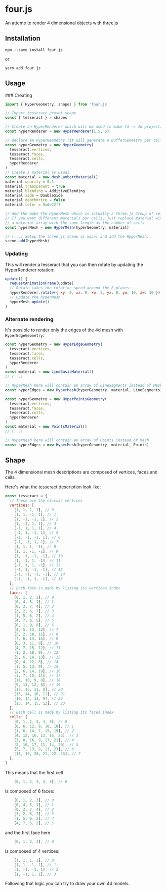 # four.js

An attemp to render 4 dimensional objects with three.js

## Installation

`npm --save install four.js`

or

`yarn add four.js`

## Usage

### Creating

```js
import { HyperGeometry, shapes } from 'four.js'

// Import tesseract preset shape
const { tesseract } = shapes

// Create an HyperRenderer which will be used to make 4d -> 3d projections
const hyperRenderer = new HyperRenderer(1.5, 5)

// Declare an HyperGeometry (it will generate a BufferGeometry per cell)
const hyperGeometry = new HyperGeometry(
  tesseract.vertices,
  tesseract.faces,
  tesseract.cells,
  hyperRenderer
)
// Create a material as usual
const material = new MeshLambertMaterial()
material.opacity = 0.1
material.transparent = true
material.blending = AdditiveBlending
material.side = DoubleSide
material.depthWrite = false
material.color = 0xdd22ff

// And the make the HyperMesh which is actually a three.js Group of cell Mesh
// If you want different materials per cells, just replace material with
// a material array with the same length as the number of cells
const hyperMesh = new HyperMesh(hyperGeometry, material)

// (...) Setup the three.js scene as usual and add the HyperMesh:
scene.add(hyperMesh)
```

### Updating

This will render a tesseract that you can then rotate by updating the HyperRenderer rotation:

```js
update() {
  requestAnimationFrame(update)
  // Rotate takes the rotation speed around the 6 planes:
  hyperRenderer.rotate({ xy: 0, xz: 0, xw: 5, yz: 0, yw: 10, zw: 10 })
  // Update the hyperMesh
  hyperMesh.update()
}
```

### Alternate rendering

It's possible to render only the edges of the 4d mesh with `HyperEdgeGeometry`:

```js
const hyperGeometry = new HyperEdgeGeometry(
  tesseract.vertices,
  tesseract.faces,
  tesseract.cells,
  hyperRenderer
)
const material = new LineBasicMaterial()
// (...)

// HyperMesh here will contain an array of LineSegments instead of Mesh
const hyperEdges = new HyperMesh(hyperGeometry, material, LineSegments)
```

```js
const hyperGeometry = new HyperPointsGeometry(
  tesseract.vertices,
  tesseract.faces,
  tesseract.cells,
  hyperRenderer
)
const material = new PointsMaterial()
// (...)

// HyperMesh here will contain an array of Points instead of Mesh
const hyperEdges = new HyperMesh(hyperGeometry, material, Points)
```

## Shape

The 4 dimensional mesh descriptions are composed of vertices, faces and cells.

Here's what the tesseract description look like:

```js
const tesseract = {
  // These are the classic vertices
  vertices: [
    [1, 1, 1, 1], // 0
    [1, 1, -1, 1], // 1
    [1, -1, -1, 1], // 2
    [1, -1, 1, 1], // 3
    [-1, 1, 1, 1], // 4
    [-1, 1, -1, 1], // 5
    [-1, -1, -1, 1], // 6
    [-1, -1, 1, 1], // 7
    [1, 1, 1, -1], // 8
    [1, 1, -1, -1], // 9
    [1, -1, -1, -1], // 10
    [1, -1, 1, -1], // 11
    [-1, 1, 1, -1], // 12
    [-1, 1, -1, -1], // 13
    [-1, -1, -1, -1], // 14
    [-1, -1, 1, -1], // 15
  ],
  // Each face is made by listing its vertices index
  faces: [
    [0, 1, 2, 3], // 0
    [0, 4, 5, 1], // 1
    [0, 3, 7, 4], // 2
    [3, 2, 6, 7], // 3
    [1, 5, 6, 2], // 4
    [4, 7, 6, 5], // 5
    [0, 1, 9, 8], // 6
    [4, 5, 13, 12], // 7
    [3, 2, 10, 11], // 8
    [7, 6, 14, 15], // 9
    [0, 3, 11, 8], // 10
    [4, 7, 15, 12], // 11
    [1, 2, 10, 9], // 12
    [5, 6, 14, 13], // 13
    [0, 4, 12, 8], // 14
    [1, 5, 13, 9], // 15
    [2, 6, 14, 10], // 16
    [3, 7, 15, 11], // 17
    [11, 10, 9, 8], // 18
    [9, 13, 12, 8], // 19
    [12, 15, 11, 8], // 20
    [15, 14, 10, 11], // 21
    [10, 14, 13, 9], // 22
    [13, 14, 15, 12], // 23
  ],
  // Each cell is made by listing its faces index
  cells: [
    [0, 1, 2, 3, 4, 5], // 0
    [0, 6, 12, 8, 10, 18], // 1
    [1, 6, 14, 7, 15, 19], // 2
    [4, 12, 16, 13, 15, 22], // 3
    [3, 8, 16, 9, 17, 21], // 4
    [2, 10, 17, 11, 14, 20], // 5
    [5, 7, 13, 9, 11, 23], // 6
    [18, 19, 20, 21, 22, 23], // 7
  ],
}
```

This means that the first cell

```js
    [0, 1, 2, 3, 4, 5], // 0
```

is composed of 6 faces:

```js
    [0, 1, 2, 3], // 0
    [0, 4, 5, 1], // 1
    [0, 3, 7, 4], // 2
    [3, 2, 6, 7], // 3
    [1, 5, 6, 2], // 4
    [4, 7, 6, 5], // 5
```

and the first face here

```js
    [0, 1, 2, 3], // 0
```

is composed of 4 vertices:

```js
    [1, 1, 1, 1], // 0
    [1, 1, -1, 1], // 1
    [1, -1, -1, 1], // 2
    [1, -1, 1, 1], // 3
```

Following that logic you can try to draw your own 4d models.
